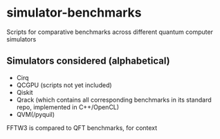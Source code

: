 # simulator-benchmarks
Scripts for comparative benchmarks across different quantum computer simulators

## Simulators considered (alphabetical)
- Cirq
- QCGPU (scripts not yet included)
- Qiskit
- Qrack (which contains all corresponding benchmarks in its standard repo, implemented in C++/OpenCL)
- QVM(/pyquil)

FFTW3 is compared to QFT benchmarks, for context
